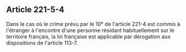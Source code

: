 Article 221-5-4
----
Dans le cas où le crime prévu par le 10° de l'article 221-4 est commis à
l'étranger à l'encontre d'une personne résidant habituellement sur le territoire
français, la loi française est applicable par dérogation aux dispositions de
l'article 113-7.
